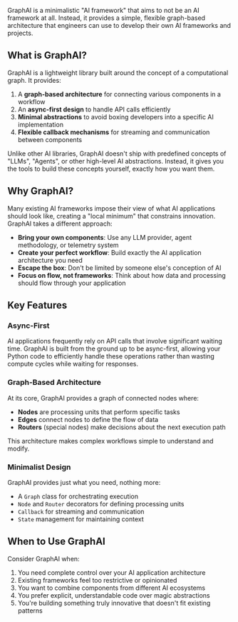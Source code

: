 GraphAI is a minimalistic "AI framework" that aims to not be an AI framework at all. Instead, it provides a simple, flexible graph-based architecture that engineers can use to develop their own AI frameworks and projects.

## What is GraphAI?

GraphAI is a lightweight library built around the concept of a computational graph. It provides:

1. A **graph-based architecture** for connecting various components in a workflow
2. An **async-first design** to handle API calls efficiently
3. **Minimal abstractions** to avoid boxing developers into a specific AI implementation
4. **Flexible callback mechanisms** for streaming and communication between components

Unlike other AI libraries, GraphAI doesn't ship with predefined concepts of "LLMs", "Agents", or other high-level AI abstractions. Instead, it gives you the tools to build these concepts yourself, exactly how you want them.

## Why GraphAI?

Many existing AI frameworks impose their view of what AI applications should look like, creating a "local minimum" that constrains innovation. GraphAI takes a different approach:

- **Bring your own components**: Use any LLM provider, agent methodology, or telemetry system
- **Create your perfect workflow**: Build exactly the AI application architecture you need
- **Escape the box**: Don't be limited by someone else's conception of AI
- **Focus on flow, not frameworks**: Think about how data and processing should flow through your application

## Key Features

### Async-First

AI applications frequently rely on API calls that involve significant waiting time. GraphAI is built from the ground up to be async-first, allowing your Python code to efficiently handle these operations rather than wasting compute cycles while waiting for responses.

### Graph-Based Architecture

At its core, GraphAI provides a graph of connected nodes where:

- **Nodes** are processing units that perform specific tasks
- **Edges** connect nodes to define the flow of data
- **Routers** (special nodes) make decisions about the next execution path

This architecture makes complex workflows simple to understand and modify.

### Minimalist Design

GraphAI provides just what you need, nothing more:

- A `Graph` class for orchestrating execution
- `Node` and `Router` decorators for defining processing units
- `Callback` for streaming and communication
- `State` management for maintaining context

## When to Use GraphAI

Consider GraphAI when:

1. You need complete control over your AI application architecture
2. Existing frameworks feel too restrictive or opinionated
3. You want to combine components from different AI ecosystems
4. You prefer explicit, understandable code over magic abstractions
5. You're building something truly innovative that doesn't fit existing patterns
